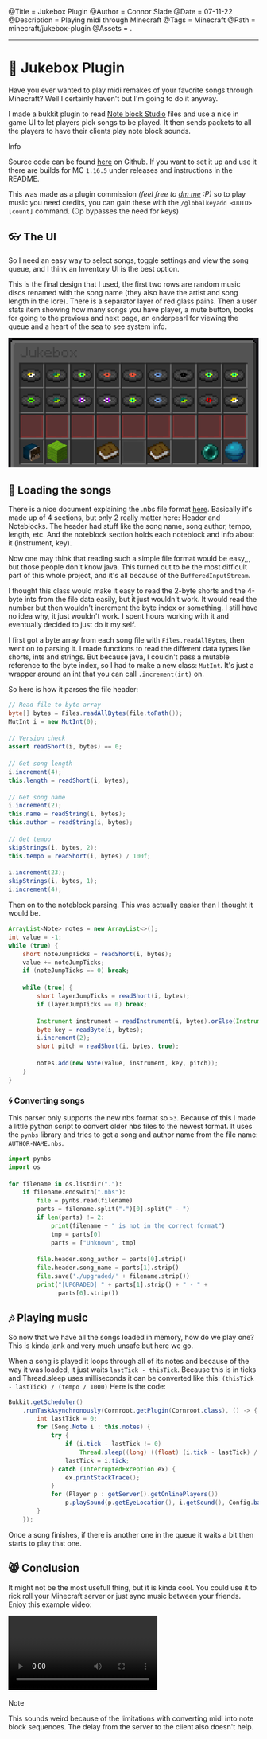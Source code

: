 @Title = Jukebox Plugin
@Author = Connor Slade
@Date = 07-11-22
@Description = Playing midi through Minecraft
@Tags = Minecraft
@Path = minecraft/jukebox-plugin
@Assets = .

---

# 🎻 Jukebox Plugin

Have you ever wanted to play midi remakes of your favorite songs through Minecraft?
Well I certainly haven't but I'm going to do it anyway.

I made a bukkit plugin to read [Note block Studio](https://opennbs.org/) files and use a nice in game UI to let players pick songs to be played.
It then sends packets to all the players to have their clients play note block sounds.

<div ad info>
Info

Source code can be found [here](https://github.com/Basicprogrammer10/cornroot) on Github.
If you want to set it up and use it there are builds for MC `1.16.5` under releases and instructions in the README.

This was made as a plugin commission _(feel free to [dm me](/contact) :P)_ so to play music you need credits, you can gain these with the `/globalkeyadd <UUID> [count]` command.
(Op bypasses the need for keys)

</div>

## 👓️ The UI

So I need an easy way to select songs, toggle settings and view the song queue, and I think an Inventory UI is the best option.

This is the final design that I used, the first two rows are random music discs renamed with the song name (they also have the artist and song length in the lore).
There is a separator layer of red glass pains.
Then a user stats item showing how many songs you have player, a mute button, books for going to the previous and next page, an enderpearl for viewing the queue and a heart of the sea to see system info.

![Inventory UI Screenshot](../assets/minecraft/jukebox-plugin/ui.png)

## 📼 Loading the songs

There is a nice document explaining the .nbs file format [here](https://opennbs.org/nbs).
Basically it's made up of 4 sections, but only 2 really matter here: Header and Noteblocks.
The header had stuff like the song name, song author, tempo, length, etc.
And the noteblock section holds each noteblock and info about it (instrument, key).

Now one may think that reading such a simple file format would be easy,,, but those people don't know java.
This turned out to be the most difficult part of this whole project, and it's all because of the `BufferedInputStream`.

I thought this class would make it easy to read the 2-byte shorts and the 4-byte ints from the file data easily, but it just wouldn't work.
It would read the number but then wouldn't increment the byte index or something.
I still have no idea why, it just wouldn't work.
I spent hours working with it and eventually decided to just do it my self.

I first got a byte array from each song file with `Files.readAllBytes`, then went on to parsing it.
I made functions to read the different data types like shorts, ints and strings.
But because java, I couldn't pass a mutable reference to the byte index, so I had to make a new class: `MutInt`.
It's just a wrapper around an int that you can call `.increment(int)` on.

So here is how it parses the file header:

```java
// Read file to byte array
byte[] bytes = Files.readAllBytes(file.toPath());
MutInt i = new MutInt(0);

// Version check
assert readShort(i, bytes) == 0;

// Get song length
i.increment(4);
this.length = readShort(i, bytes);

// Get song name
i.increment(2);
this.name = readString(i, bytes);
this.author = readString(i, bytes);

// Get tempo
skipStrings(i, bytes, 2);
this.tempo = readShort(i, bytes) / 100f;

i.increment(23);
skipStrings(i, bytes, 1);
i.increment(4);
```

Then on to the noteblock parsing.
This was actually easier than I thought it would be.

```java
ArrayList<Note> notes = new ArrayList<>();
int value = -1;
while (true) {
    short noteJumpTicks = readShort(i, bytes);
    value += noteJumpTicks;
    if (noteJumpTicks == 0) break;

    while (true) {
        short layerJumpTicks = readShort(i, bytes);
        if (layerJumpTicks == 0) break;

        Instrument instrument = readInstrument(i, bytes).orElse(Instrument.Piano);
        byte key = readByte(i, bytes);
        i.increment(2);
        short pitch = readShort(i, bytes, true);

        notes.add(new Note(value, instrument, key, pitch));
    }
}
```

### 🌀 Converting songs

This parser only supports the new nbs format so `>3`.
Because of this I made a little python script to convert older nbs files to the newest format.
It uses the `pynbs` library and tries to get a song and author name from the file name: `AUTHOR-NAME.nbs`.

```python
import pynbs
import os

for filename in os.listdir("."):
    if filename.endswith(".nbs"):
        file = pynbs.read(filename)
        parts = filename.split(".")[0].split(" - ")
        if len(parts) != 2:
            print(filename + " is not in the correct format")
            tmp = parts[0]
            parts = ["Unknown", tmp]

        file.header.song_author = parts[0].strip()
        file.header.song_name = parts[1].strip()
        file.save('./upgraded/' + filename.strip())
        print("[UPGRADED] " + parts[1].strip() + " - " +
              parts[0].strip())
```

## 🎶 Playing music

So now that we have all the songs loaded in memory, how do we play one?
This is kinda jank and very much unsafe but here we go.

When a song is played it loops through all of its notes and because of the way it was loaded, it just waits `lastTick - thisTick`.
Because this is in ticks and Thread.sleep uses milliseconds it can be converted like this: `(thisTick - lastTick) / (tempo / 1000)`
Here is the code:

```java
Bukkit.getScheduler()
    .runTaskAsynchronously(Cornroot.getPlugin(Cornroot.class), () -> {
        int lastTick = 0;
        for (Song.Note i : this.notes) {
            try {
                if (i.tick - lastTick != 0)
                    Thread.sleep((long) ((float) (i.tick - lastTick) / (this.tempo / 1000)));
                lastTick = i.tick;
            } catch (InterruptedException ex) {
                ex.printStackTrace();
            }
            for (Player p : getServer().getOnlinePlayers())
                p.playSound(p.getEyeLocation(), i.getSound(), Config.baseVolume, i.getPitch());
        }
    });
```

Once a song finishes, if there is another one in the queue it waits a bit then starts to play that one.

## 😸 Conclusion

It might not be the most usefull thing, but it is kinda cool.
You could use it to rick roll your Minecraft server or just sync music between your friends.
Enjoy this example video:

<video src="../assets/minecraft/jukebox-plugin/video.mp4" controls></video>

<div ad note>
Note

This sounds weird because of the limitations with converting midi into note block sequences.
The delay from the server to the client also doesn't help.

</div>
